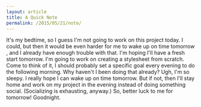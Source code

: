 ```yaml
---
layout: article
title: A Quick Note
permalink: /2015/05/21/note/
---
```


It's my bedtime, so I guess I'm not going to work on this project today. I could, but then it would be even harder for me to wake up on time tomorrow , and I already have enough trouble with that. I'm hoping I'll have a fresh start tomorrow. I'm going to work on creating a stylesheet from scratch. Come to think of it, I should probably set a specific goal every evening to do the following morning. Why haven't I been doing that already? Ugh, I'm so sleepy. I really hope I can wake up on time tomorrow. But if not, then I'll stay home and work on my project in the evening instead of doing something social. (Socializing is exhausting, anyway.) So, better luck to me for tomorrow! Goodnight.
